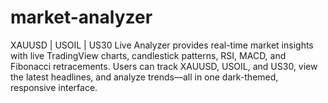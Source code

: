 # market-analyzer
XAUUSD | USOIL | US30 Live Analyzer provides real-time market insights with live TradingView charts, candlestick patterns, RSI, MACD, and Fibonacci retracements. Users can track XAUUSD, USOIL, and US30, view the latest headlines, and analyze trends—all in one dark-themed, responsive interface.
